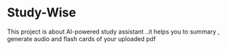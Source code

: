# Study-Wise
This project is about AI-powered study assistant ..it helps you to summary , generate audio and flash cards of your uploaded pdf
